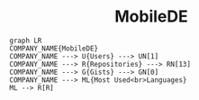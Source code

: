 <h1 align="center">MobileDE</h1>

```mermaid
graph LR
COMPANY_NAME{MobileDE}
COMPANY_NAME ---> U{Users} ---> UN[1]
COMPANY_NAME ---> R{Repositories} ---> RN[13]
COMPANY_NAME ---> G{Gists} ---> GN[0]
COMPANY_NAME ---> ML{Most Used<br>Languages}
ML --> R[R]
```
